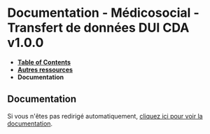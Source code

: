 # Documentation - Médicosocial - Transfert de données DUI CDA v1.0.0

* [**Table of Contents**](toc.md)
* [**Autres ressources**](autres_ressources.md)
* **Documentation**

## Documentation

Si vous n'êtes pas redirigé automatiquement, [cliquez ici pour voir la documentation](https://interop.esante.gouv.fr/ig/documentation/).

